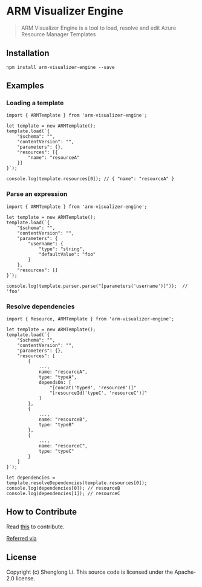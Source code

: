 # ARM Visualizer Engine
> ARM Visualizer Engine is a tool to load, resolve and edit Azure Resource Manager Templates

## Installation

```
npm install arm-visualizer-engine --save
```

## Examples

### Loading a template

```
import { ARMTemplate } from 'arm-visualizer-engine';

let template = new ARMTemplate();
template.load(`{
    "$schema": "",
    "contentVersion": "",
    "parameters": {},
    "resources": [{
        "name": "resourceA" 
    }]
}`);

console.log(template.resources[0]); // { "name": "resourceA" }
```

### Parse an expression


```
import { ARMTemplate } from 'arm-visualizer-engine';

let template = new ARMTemplate();
template.load(`{
    "$schema": "",
    "contentVersion": "",
    "parameters": {
        "username": {
            "type": "string",
            "defaultValue": "foo"
        }
    },
    "resources": []
}`);

console.log(template.parser.parse("[parameters('username')]"));  // 'foo'
```

### Resolve dependencies

```
import { Resource, ARMTemplate } from 'arm-visualizer-engine';

let template = new ARMTemplate();
template.load(`{
    "$schema": "",
    "contentVersion": "",
    "parameters": {},
    "resources": [
        {
            ...,
            name: "resourceA",
            type: "typeA",
            dependsOn: [
                "[concat('typeB', 'resourceB')]"
                "[resourceId('typeC', 'resourceC')]"
            ]
        },
        {
            ...,
            name: "resourceB",
            type: "typeB"
        },
        {
            ...,
            name: "resourceC",
            type: "typeC"
        }
    ]
}`);

let dependencies = template.resolveDependencies(template.resources[0]);
console.log(dependencies[0]); // resourceB
console.log(dependencies[1]); // resourceC

```

## How to Contribute
Read [this](https://github.com/msshli/arm-visualizer-engine/blob/master/CONTRIBUTING.md) to contribute.

[Referred via](https://github.com/joeybaker/generator-iojs)

## License

Copyright (c) Shenglong Li.
This source code is licensed under the Apache-2.0 license.

